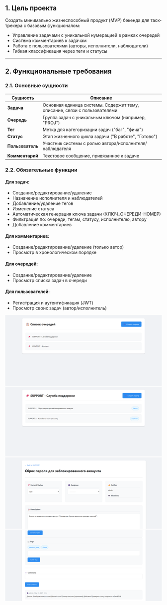 ## 1. Цель проекта

Создать минимально жизнеспособный продукт (MVP) бэкенда для таск-трекера с базовым функционалом:
- Управление задачами с уникальной нумерацией в рамках очередей
- Система комментариев к задачам
- Работа с пользователями (авторы, исполнители, наблюдатели)
- Гибкая классификация через теги и статусы

---

## 2. Функциональные требования

### 2.1. Основные сущности
| Сущность       | Описание                                                                 |
|----------------|-------------------------------------------------------------------------|
| **Задача**     | Основная единица системы. Содержит тему, описание, связи с пользователями |
| **Очередь**    | Группа задач с уникальным ключом (например, "PROJ")                      |
| **Тег**        | Метка для категоризации задач ("баг", "фича")                            |
| **Статус**     | Этап жизненного цикла задачи ("В работе", "Готово")                      |
| **Пользователь**| Участник системы с ролью автора/исполнителя/наблюдателя                 |
| **Комментарий**| Текстовое сообщение, привязанное к задаче                               |

### 2.2. Обязательные функции
#### Для задач:
- Создание/редактирование/удаление
- Назначение исполнителя и наблюдателей
- Добавление/удаление тегов
- Изменение статуса
- Автоматическая генерация ключа задачи (КЛЮЧ_ОЧЕРЕДИ-НОМЕР)
- Фильтрация по: очереди, тегам, статусу, исполнителю, автору
- Добавление комментариев

#### Для комментариев:
- Создание/редактирование/удаление (только автор)
- Просмотр в хронологическом порядке

#### Для очередей:
- Создание/редактирование/удаление
- Просмотр списка задач в очереди

#### Для пользователей:
- Регистрация и аутентификация (JWT)
- Просмотр своих задач (автор/исполнитель)

![queues.png](queues.png)
![tasks.png](tasks.png)
![task_1.png](task_1.png)
![task_2.png](task_2.png)
